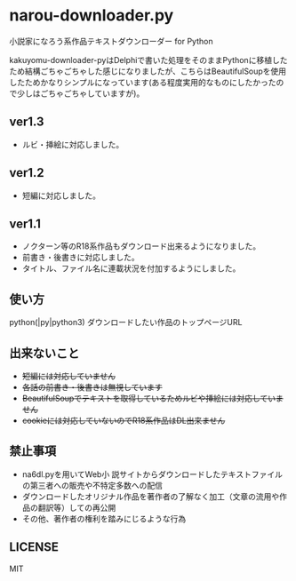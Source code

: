 # narou-downloader.py
小説家になろう系作品テキストダウンローダー for Python

kakuyomu-downloader-pyはDelphiで書いた処理をそのままPythonに移植したため結構ごちゃごちゃした感じになりましたが、こちらはBeautifulSoupを使用したためかなりシンプルになっています(ある程度実用的なものにしたかったので少しはごちゃごちゃしていますが)。

## ver1.3
+ ルビ・挿絵に対応しました。
## ver1.2
+ 短編に対応しました。
## ver1.1
+ ノクターン等のR18系作品もダウンロード出来るようになりました。
+ 前書き・後書きに対応しました。
+ タイトル、ファイル名に連載状況を付加するようにしました。

## 使い方
python(|py|python3) ダウンロードしたい作品のトップページURL

## 出来ないこと
+ ~~短編には対応していません~~
+ ~~各話の前書き・後書きは無視しています~~
+ ~~BeautifulSoupでテキストを取得しているためルビや挿絵には対応していません~~
+ ~~cookieには対応していないのでR18系作品はDL出来ません~~

## 禁止事項
+ na6dl.pyを用いてWeb小 説サイトからダウンロードしたテキストファイルの第三者への販売や不特定多数への配信
+ ダウンロードしたオリジナル作品を著作者の了解なく加工（文章の流用や作品の翻訳等）しての再公開
+ その他、著作者の権利を踏みにじるような行為

## LICENSE
MIT
